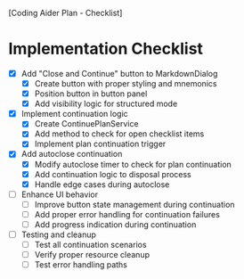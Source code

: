 [Coding Aider Plan - Checklist]

# Implementation Checklist

- [x] Add "Close and Continue" button to MarkdownDialog
    - [x] Create button with proper styling and mnemonics
    - [x] Position button in button panel
    - [x] Add visibility logic for structured mode

- [x] Implement continuation logic
    - [x] Create ContinuePlanService
    - [x] Add method to check for open checklist items
    - [x] Implement plan continuation trigger

- [x] Add autoclose continuation
    - [x] Modify autoclose timer to check for plan continuation
    - [x] Add continuation logic to disposal process
    - [x] Handle edge cases during autoclose

- [ ] Enhance UI behavior
    - [ ] Improve button state management during continuation
    - [ ] Add proper error handling for continuation failures
    - [ ] Add progress indication during continuation

- [ ] Testing and cleanup
    - [ ] Test all continuation scenarios
    - [ ] Verify proper resource cleanup
    - [ ] Test error handling paths
